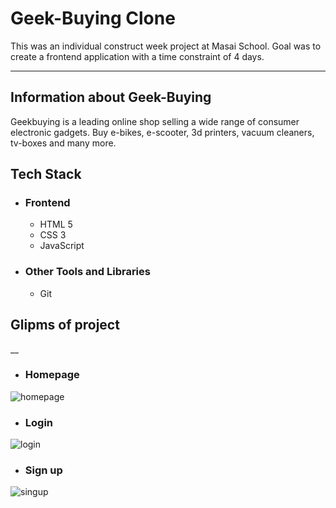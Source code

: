 # Geek-Buying Clone 

<p>
This was an individual construct week project at Masai School.
Goal was to create a frontend application with a time constraint of 4 days.
</p>

___

## Information about Geek-Buying 

<p> Geekbuying is a leading online shop selling a wide range of consumer electronic gadgets. Buy e-bikes, e-scooter, 3d printers, vacuum cleaners, tv-boxes and many more.</p>

## Tech Stack
 - ### Frontend 
   * HTML 5
   * CSS 3
   * JavaScript

 - ### Other Tools and Libraries 
   * Git

 ## Glipms of project
__

   - ### Homepage 
<img src="https://i.imgur.com/jKqeXyD.png" alt="homepage" />


   - ### Login 
<img src="https://i.imgur.com/QnXIBAv.jpg" alt="login" />


   - ### Sign up 
<img src="https://i.imgur.com/iIne7cE.jpg" alt="singup" />
